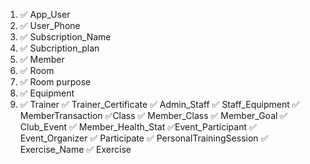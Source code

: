 1. ✅ App_User 
2. ✅ User_Phone    
3. ✅ Subscription_Name
4. ✅ Subcription_plan 
5. ✅ Member
6. ✅ Room 
7. ✅ Room purpose
8. ✅ Equipment
9. ✅ Trainer
   ✅ Trainer_Certificate
   ✅ Admin_Staff
   ✅ Staff_Equipment
   ✅ MemberTransaction
   ✅Class
   ✅ Member_Class
   ✅ Member_Goal
   ✅ Club_Event
   ✅ Member_Health_Stat
   ✅Event_Participant
   ✅ Event_Organizer
   ✅ Participate
   ✅ PersonalTrainingSession
   ✅ Exercise_Name
   ✅ Exercise

